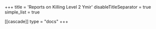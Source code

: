 +++
title = 'Reports on Killing Level 2 Ymir'
disableTitleSeparator = true
simple_list = true

[[cascade]]
  type = "docs"
+++

